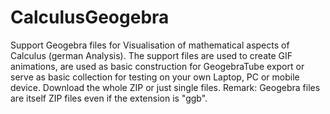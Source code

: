 # CalculusGeogebra
Support Geogebra files for Visualisation of mathematical aspects of Calculus (german Analysis). The support files are used to create GIF animations, are used as basic construction for GeogebraTube export or serve as basic collection for testing on your own Laptop, PC or mobile device. Download the whole ZIP or just single files. Remark: Geogebra files are itself ZIP files even if the extension is "ggb".
